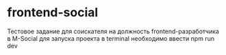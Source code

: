 # frontend-social
Тестовое задание для соискателя на должность frontend-разработчика в M-Social
для запуска проекта в terminal необходимо ввести npm run dev
